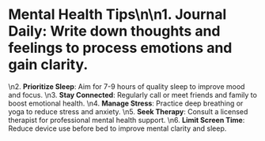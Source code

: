 # Mental Health Tips\n\n1. **Journal Daily**: Write down thoughts and feelings to process emotions and gain clarity.
\n2. **Prioritize Sleep**: Aim for 7-9 hours of quality sleep to improve mood and focus.
\n3. **Stay Connected**: Regularly call or meet friends and family to boost emotional health.
\n4. **Manage Stress**: Practice deep breathing or yoga to reduce stress and anxiety.
\n5. **Seek Therapy**: Consult a licensed therapist for professional mental health support.
\n6. **Limit Screen Time**: Reduce device use before bed to improve mental clarity and sleep.
